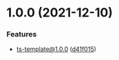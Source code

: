 # 1.0.0 (2021-12-10)


### Features

* ts-template@1.0.0 ([d41f015](https://github.com/xinlei3166/ts-template/commit/d41f0157a4cd7559af86aecaea80eb197ac0ddc7))



